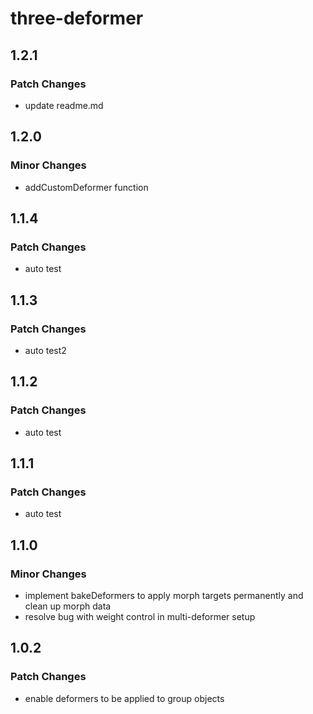 # three-deformer

## 1.2.1

### Patch Changes

- update readme.md

## 1.2.0

### Minor Changes

- addCustomDeformer function

## 1.1.4

### Patch Changes

- auto test

## 1.1.3

### Patch Changes

- auto test2

## 1.1.2

### Patch Changes

- auto test

## 1.1.1

### Patch Changes

- auto test

## 1.1.0

### Minor Changes

- implement bakeDeformers to apply morph targets permanently and clean up morph data
- resolve bug with weight control in multi-deformer setup

## 1.0.2

### Patch Changes

- enable deformers to be applied to group objects
